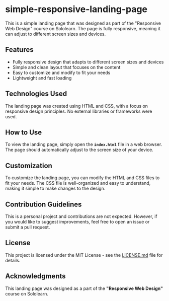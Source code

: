 # simple-responsive-landing-page

This is a simple landing page that was designed as part of the "Responsive Web Design" course on Sololearn. The page is fully responsive, meaning it can adjust to different screen sizes and devices.

## Features
- Fully responsive design that adapts to different screen sizes and devices
- Simple and clean layout that focuses on the content
- Easy to customize and modify to fit your needs
- Lightweight and fast loading

## Technologies Used
The landing page was created using HTML and CSS, with a focus on responsive design principles. No external libraries or frameworks were used.

## How to Use
To view the landing page, simply open the <b>`index.html`</b> file in a web browser. The page should automatically adjust to the screen size of your device.

## Customization
To customize the landing page, you can modify the HTML and CSS files to fit your needs. The CSS file is well-organized and easy to understand, making it simple to make changes to the design.

## Contribution Guidelines
This is a personal project and contributions are not expected. However, if you would like to suggest improvements, feel free to open an issue or submit a pull request.

## License
This project is licensed under the MIT License - see the [LICENSE.md](/LICENSE.md) file for details.

## Acknowledgments
This landing page was designed as a part of the <b>"Responsive Web Design"</b> course on Sololearn.
